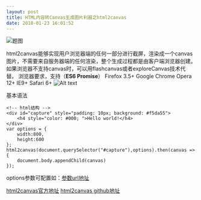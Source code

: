 ```yaml
---
layout: post
title: HTML内容转Canvas生成图片利器之html2canvas
date: 2018-01-23 16:01:52
---
```


![题图](https://mixsun.github.io/images/article/20180124.jpg)

html2canvas能够实现用户浏览器端的任何一部分进行截屏，渲染成一个canvas图片，不需要来自服务器端的任何渲染，整个生成过程都是由客户端浏览器创建。如果浏览器不支持canvas时，可以用flashcanvas或者exploreCanvas技术代替。
浏览器要求，支持（**ES6 Promise**）
Firefox 3.5+
Google Chrome
Opera 12+
IE9+
Safari 6+
![Alt text](./1516778785668.png)

基本语法

    <!-- html结构 -->
    <div id="capture" style="padding: 10px; background: #f5da55">
		<h4 style="color: #000; ">Hello world!</h4>
	</div>
	var options = {
		width:800,
		height:600
	};
    html2canvas(document.querySelector("#capture"),options).then(canvas => {
		document.body.appendChild(canvas)
	});

options参数可配置如：[参数url地址](http://html2canvas.hertzen.com/configuration)

[html2canvas官方地址](http://html2canvas.hertzen.com/)
[html2canvas github地址](https://github.com/niklasvh/html2canvas/)